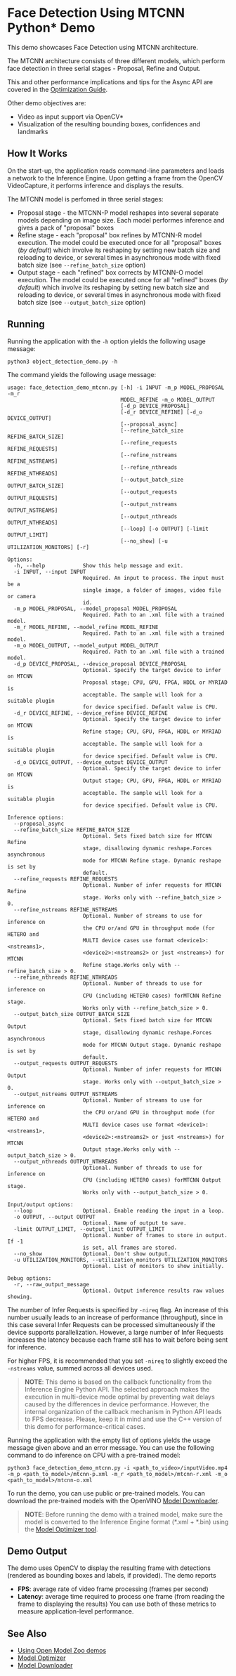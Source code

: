 # Face Detection Using MTCNN Python\* Demo

This demo showcases Face Detection using MTCNN architecture.

The MTCNN architecture consists of three different models, which perform face detection in three serial stages - 
Proposal, Refine and Output.

This and other performance implications and tips for the Async API are covered in the
[Optimization Guide](https://docs.openvinotoolkit.org/latest/_docs_optimization_guide_dldt_optimization_guide.html).

Other demo objectives are:
* Video as input support via OpenCV\*
* Visualization of the resulting bounding boxes, confidences and landmarks

## How It Works

On the start-up, the application reads command-line parameters and loads a network to the Inference
Engine. Upon getting a frame from the OpenCV VideoCapture, it performs inference and displays the results.

The MTCNN model is perfomed in three serial stages:
- Proposal stage - the MTCNN-P model reshapes into several separate models depending on image size. Each model performes inference and gives a pack of "proposal" boxes
- Refine stage - each "proposal" box refines by MTCNN-R model execution. The model could be executed once for all "proposal" boxes (*by default*) which involve its reshaping by setting new batch size and reloading to device, or several times in asynchronous mode with fixed batch size (see `--refine_batch_size` option) 
- Output stage - each "refined" box corrects by MTCNN-O model execution. The model could be executed once for all "refined" boxes (*by default*) which involve its reshaping by setting new batch size and reloading to device, or several times in asynchronous mode with fixed batch size (see `--output_batch_size` option)

## Running

Running the application with the `-h` option yields the following usage message:
```
python3 object_detection_demo.py -h
```
The command yields the following usage message:
```
usage: face_detection_demo_mtcnn.py [-h] -i INPUT -m_p MODEL_PROPOSAL -m_r
                                    MODEL_REFINE -m_o MODEL_OUTPUT
                                    [-d_p DEVICE_PROPOSAL]
                                    [-d_r DEVICE_REFINE] [-d_o DEVICE_OUTPUT]
                                    [--proposal_async]
                                    [--refine_batch_size REFINE_BATCH_SIZE]
                                    [--refine_requests REFINE_REQUESTS]
                                    [--refine_nstreams REFINE_NSTREAMS]
                                    [--refine_nthreads REFINE_NTHREADS]
                                    [--output_batch_size OUTPUT_BATCH_SIZE]
                                    [--output_requests OUTPUT_REQUESTS]
                                    [--output_nstreams OUTPUT_NSTREAMS]
                                    [--output_nthreads OUTPUT_NTHREADS]
                                    [--loop] [-o OUTPUT] [-limit OUTPUT_LIMIT]
                                    [--no_show] [-u UTILIZATION_MONITORS] [-r]

Options:
  -h, --help            Show this help message and exit.
  -i INPUT, --input INPUT
                        Required. An input to process. The input must be a
                        single image, a folder of images, video file or camera
                        id.
  -m_p MODEL_PROPOSAL, --model_proposal MODEL_PROPOSAL
                        Required. Path to an .xml file with a trained model.
  -m_r MODEL_REFINE, --model_refine MODEL_REFINE
                        Required. Path to an .xml file with a trained model.
  -m_o MODEL_OUTPUT, --model_output MODEL_OUTPUT
                        Required. Path to an .xml file with a trained model.
  -d_p DEVICE_PROPOSAL, --device_proposal DEVICE_PROPOSAL
                        Optional. Specify the target device to infer on MTCNN
                        Proposal stage; CPU, GPU, FPGA, HDDL or MYRIAD is
                        acceptable. The sample will look for a suitable plugin
                        for device specified. Default value is CPU.
  -d_r DEVICE_REFINE, --device_refine DEVICE_REFINE
                        Optional. Specify the target device to infer on MTCNN
                        Refine stage; CPU, GPU, FPGA, HDDL or MYRIAD is
                        acceptable. The sample will look for a suitable plugin
                        for device specified. Default value is CPU.
  -d_o DEVICE_OUTPUT, --device_output DEVICE_OUTPUT
                        Optional. Specify the target device to infer on MTCNN
                        Output stage; CPU, GPU, FPGA, HDDL or MYRIAD is
                        acceptable. The sample will look for a suitable plugin
                        for device specified. Default value is CPU.

Inference options:
  --proposal_async
  --refine_batch_size REFINE_BATCH_SIZE
                        Optional. Sets fixed batch size for MTCNN Refine
                        stage, disallowing dynamic reshape.Forces asynchronous
                        mode for MTCNN Refine stage. Dynamic reshape is set by
                        default.
  --refine_requests REFINE_REQUESTS
                        Optional. Number of infer requests for MTCNN Refine
                        stage. Works only with --refine_batch_size > 0.
  --refine_nstreams REFINE_NSTREAMS
                        Optional. Number of streams to use for inference on
                        the CPU or/and GPU in throughput mode (for HETERO and
                        MULTI device cases use format <device1>:<nstreams1>,
                        <device2>:<nstreams2> or just <nstreams>) for MTCNN
                        Refine stage.Works only with --refine_batch_size > 0.
  --refine_nthreads REFINE_NTHREADS
                        Optional. Number of threads to use for inference on
                        CPU (including HETERO cases) forMTCNN Refine stage.
                        Works only with --refine_batch_size > 0.
  --output_batch_size OUTPUT_BATCH_SIZE
                        Optional. Sets fixed batch size for MTCNN Output
                        stage, disallowing dynamic reshape.Forces asynchronous
                        mode for MTCNN Output stage. Dynamic reshape is set by
                        default.
  --output_requests OUTPUT_REQUESTS
                        Optional. Number of infer requests for MTCNN Output
                        stage. Works only with --output_batch_size > 0.
  --output_nstreams OUTPUT_NSTREAMS
                        Optional. Number of streams to use for inference on
                        the CPU or/and GPU in throughput mode (for HETERO and
                        MULTI device cases use format <device1>:<nstreams1>,
                        <device2>:<nstreams2> or just <nstreams>) for MTCNN
                        Output stage.Works only with --output_batch_size > 0.
  --output_nthreads OUTPUT_NTHREADS
                        Optional. Number of threads to use for inference on
                        CPU (including HETERO cases) forMTCNN Output stage.
                        Works only with --output_batch_size > 0.

Input/output options:
  --loop                Optional. Enable reading the input in a loop.
  -o OUTPUT, --output OUTPUT
                        Optional. Name of output to save.
  -limit OUTPUT_LIMIT, --output_limit OUTPUT_LIMIT
                        Optional. Number of frames to store in output. If -1
                        is set, all frames are stored.
  --no_show             Optional. Don't show output.
  -u UTILIZATION_MONITORS, --utilization_monitors UTILIZATION_MONITORS
                        Optional. List of monitors to show initially.

Debug options:
  -r, --raw_output_message
                        Optional. Output inference results raw values showing.
```

The number of Infer Requests is specified by `-nireq` flag. An increase of this number usually leads to an increase
of performance (throughput), since in this case several Infer Requests can be processed simultaneously if the device
supports parallelization. However, a large number of Infer Requests increases the latency because each frame still
has to wait before being sent for inference.

For higher FPS, it is recommended that you set `-nireq` to slightly exceed the `-nstreams` value,
summed across all devices used.

> **NOTE**: This demo is based on the callback functionality from the Inference Engine Python API.
  The selected approach makes the execution in multi-device mode optimal by preventing wait delays caused by
  the differences in device performance. However, the internal organization of the callback mechanism in Python API
  leads to FPS decrease. Please, keep it in mind and use the C++ version of this demo for performance-critical cases.

Running the application with the empty list of options yields the usage message given above and an error message.
You can use the following command to do inference on CPU with a pre-trained model:
```
python3 face_detection_demo_mtcnn.py -i <path_to_video>/inputVideo.mp4 -m_p <path_to_model>/mtcnn-p.xml -m_r <path_to_model>/mtcnn-r.xml -m_o <path_to_model>/mtcnn-o.xml
```

To run the demo, you can use public or pre-trained models. You can download the pre-trained models with the OpenVINO
[Model Downloader](../../../tools/downloader/README.md).

> **NOTE**: Before running the demo with a trained model, make sure the model is converted to the Inference Engine
format (\*.xml + \*.bin) using the
[Model Optimizer tool](https://docs.openvinotoolkit.org/latest/_docs_MO_DG_Deep_Learning_Model_Optimizer_DevGuide.html).

## Demo Output

The demo uses OpenCV to display the resulting frame with detections (rendered as bounding boxes and labels, if provided).
The demo reports
* **FPS**: average rate of video frame processing (frames per second)
* **Latency**: average time required to process one frame (from reading the frame to displaying the results)
You can use both of these metrics to measure application-level performance.

## See Also
* [Using Open Model Zoo demos](../../README.md)
* [Model Optimizer](https://docs.openvinotoolkit.org/latest/_docs_MO_DG_Deep_Learning_Model_Optimizer_DevGuide.html)
* [Model Downloader](../../../tools/downloader/README.md)

